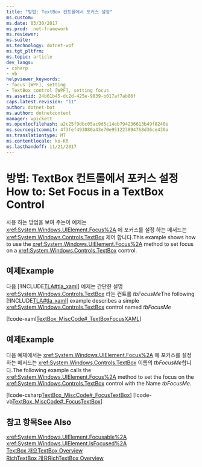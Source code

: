 ```yaml
---
title: "방법: TextBox 컨트롤에서 포커스 설정"
ms.custom: 
ms.date: 03/30/2017
ms.prod: .net-framework
ms.reviewer: 
ms.suite: 
ms.technology: dotnet-wpf
ms.tgt_pltfrm: 
ms.topic: article
dev_langs:
- csharp
- vb
helpviewer_keywords:
- focus [WPF], setting
- TextBox control [WPF], setting focus
ms.assetid: 24b61b45-dc2d-425e-9839-b017af7ab86f
caps.latest.revision: "11"
author: dotnet-bot
ms.author: dotnetcontent
manager: wpickett
ms.openlocfilehash: a2c25f9dbc05ac9d5c14eb794236613b49f8240e
ms.sourcegitcommit: 4f3fef493080a43e70e951223894768d36ce430a
ms.translationtype: MT
ms.contentlocale: ko-KR
ms.lasthandoff: 11/21/2017
---
```

# <a name="how-to-set-focus-in-a-textbox-control"></a><span data-ttu-id="b94a9-102">방법: TextBox 컨트롤에서 포커스 설정</span><span class="sxs-lookup"><span data-stu-id="b94a9-102">How to: Set Focus in a TextBox Control</span></span>
<span data-ttu-id="b94a9-103">사용 하는 방법을 보여 주는이 예제는 <xref:System.Windows.UIElement.Focus%2A> 에 포커스를 설정 하는 메서드는 <xref:System.Windows.Controls.TextBox> 제어 합니다.</span><span class="sxs-lookup"><span data-stu-id="b94a9-103">This example shows how to use the <xref:System.Windows.UIElement.Focus%2A> method to set focus on a <xref:System.Windows.Controls.TextBox> control.</span></span>  
  
## <a name="example"></a><span data-ttu-id="b94a9-104">예제</span><span class="sxs-lookup"><span data-stu-id="b94a9-104">Example</span></span>  
 <span data-ttu-id="b94a9-105">다음 [!INCLUDE[TLA#tla_xaml](../../../../includes/tlasharptla-xaml-md.md)] 예제는 간단한 설명 <xref:System.Windows.Controls.TextBox> 라는 컨트롤 *tbFocusMe*</span><span class="sxs-lookup"><span data-stu-id="b94a9-105">The following [!INCLUDE[TLA#tla_xaml](../../../../includes/tlasharptla-xaml-md.md)] example describes a simple <xref:System.Windows.Controls.TextBox> control named *tbFocusMe*</span></span>  
  
 [!code-xaml[TextBox_MiscCode#_TextBoxFocusXAML](../../../../samples/snippets/csharp/VS_Snippets_Wpf/TextBox_MiscCode/CSharp/Window1.xaml#_textboxfocusxaml)]  
  
## <a name="example"></a><span data-ttu-id="b94a9-106">예제</span><span class="sxs-lookup"><span data-stu-id="b94a9-106">Example</span></span>  
 <span data-ttu-id="b94a9-107">다음 예제에서는 <xref:System.Windows.UIElement.Focus%2A> 에 포커스를 설정 하는 메서드는 <xref:System.Windows.Controls.TextBox> 이름의 *tbFocusMe*합니다.</span><span class="sxs-lookup"><span data-stu-id="b94a9-107">The following example calls the <xref:System.Windows.UIElement.Focus%2A> method to set the focus on the <xref:System.Windows.Controls.TextBox> control with the Name *tbFocusMe*.</span></span>  
  
 [!code-csharp[TextBox_MiscCode#_FocusTextBox](../../../../samples/snippets/csharp/VS_Snippets_Wpf/TextBox_MiscCode/CSharp/Window1.xaml.cs#_focustextbox)]
 [!code-vb[TextBox_MiscCode#_FocusTextBox](../../../../samples/snippets/visualbasic/VS_Snippets_Wpf/TextBox_MiscCode/VisualBasic/Window1.xaml.vb#_focustextbox)]  
  
## <a name="see-also"></a><span data-ttu-id="b94a9-108">참고 항목</span><span class="sxs-lookup"><span data-stu-id="b94a9-108">See Also</span></span>  
 <xref:System.Windows.UIElement.Focusable%2A>  
 <xref:System.Windows.UIElement.IsFocused%2A>  
 [<span data-ttu-id="b94a9-109">TextBox 개요</span><span class="sxs-lookup"><span data-stu-id="b94a9-109">TextBox Overview</span></span>](../../../../docs/framework/wpf/controls/textbox-overview.md)  
 [<span data-ttu-id="b94a9-110">RichTextBox 개요</span><span class="sxs-lookup"><span data-stu-id="b94a9-110">RichTextBox Overview</span></span>](../../../../docs/framework/wpf/controls/richtextbox-overview.md)
